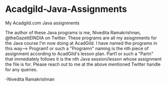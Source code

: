 # Acadgild-Java-Assignments
My Acadgild.com Java assignments

The author of these Java programs is me, Nivedita Ramakrishnan, @theGazettEINDIA on Twitter.
These programs are all my asisgnments for the Java course I'm now doing at AcadGild.
I have named the programs in this way-->
Program1 or such a "Programn" naming is the nth piece of assignment according to AcadGild's lesson plan.
Part1 or such a "Partn" that immediately follows it is the nth Java session/lesson whose assignment the file is for.
Please reach out to me at the above mentioned Twitter handle for any queries.

-Nivedita Ramakrishnan
